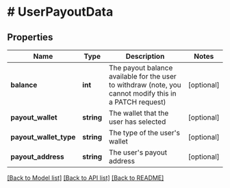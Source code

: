 # # UserPayoutData

## Properties

Name | Type | Description | Notes
------------ | ------------- | ------------- | -------------
**balance** | **int** | The payout balance available for the user to withdraw (note, you cannot modify this in a PATCH request) | [optional]
**payout_wallet** | **string** | The wallet that the user has selected | [optional]
**payout_wallet_type** | **string** | The type of the user&#39;s wallet | [optional]
**payout_address** | **string** | The user&#39;s payout address | [optional]

[[Back to Model list]](../../README.md#models) [[Back to API list]](../../README.md#endpoints) [[Back to README]](../../README.md)
